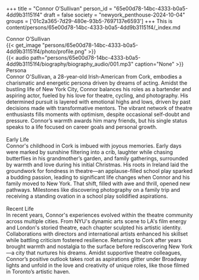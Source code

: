 +++
title = "Connor O’Sullivan"
person_id = "65e00d78-14bc-4333-b0a5-4dd9b31151f4"
draft = false
society = "newyork_penthouse-2024-10-04"
groups = ['01c2a365-7d29-480e-93b5-7697137e6593']
+++
This is content/persons/65e00d78-14bc-4333-b0a5-4dd9b31151f4/_index.md

<script>
(function() {
    const personId = "65e00d78-14bc-4333-b0a5-4dd9b31151f4";
    const societyId = "newyork_penthouse-2024-10-04";

    // Set the selected person and society in localStorage
    localStorage.setItem('selectedPerson', personId);
    localStorage.setItem('selectedSociety', societyId);

    // Automatically set the dropdowns based on this person's data
    const societySelect = document.getElementById('society-select');
    const personSelect = document.getElementById('person-select');

    if (societySelect) {
    societySelect.value = societyId;
    }
    if (personSelect) {
    personSelect.value = personId;
    }
})();
</script><div class="h1_1_right">Connor O’Sullivan</div>{{< get_image "persons/65e00d78-14bc-4333-b0a5-4dd9b31151f4/photo/profile.png" >}}
<br>
{{< audio
    path="persons/65e00d78-14bc-4333-b0a5-4dd9b31151f4/biography/biography_audio/001.mp3" 
    caption="None"
>}}
<br>
<div class="h2">Persona</div><div class="plain">Connor O'Sullivan, a 28-year-old Irish-American from Cork, embodies a charismatic and energetic persona driven by dreams of acting. Amidst the bustling life of New York City, Connor balances his roles as a bartender and aspiring actor, fueled by his love for theatre, cycling, and photography. His determined pursuit is layered with emotional highs and lows, driven by past decisions made with transformative mentors. The vibrant network of theatre enthusiasts fills moments with optimism, despite occasional self-doubt and pressure. Connor’s warmth awards him many friends, but his single status speaks to a life focused on career goals and personal growth.</div><br>
<div class="h2">Early Life</div><div class="plain">Connor's childhood in Cork is imbued with joyous memories. Early days were marked by sunshine filtering into a crib, laughter while chasing butterflies in his grandmother’s garden, and family gatherings, surrounded by warmth and love during his initial Christmas. His roots in Ireland laid the groundwork for fondness in theatre—an applause-filled school play sparked a budding passion, leading to significant life changes when Connor and his family moved to New York. That shift, filled with awe and thrill, opened new pathways. Milestones like discovering photography on a family trip and receiving a standing ovation in a school play solidified aspirations.</div><br>
<div class="h2">Recent Life</div><div class="plain">In recent years, Connor's experiences evolved within the theatre community across multiple cities. From NYU's dynamic arts scene to LA's film energy and London's storied theatre, each chapter sculpted his artistic identity. Collaborations with directors and international artists enhanced his skillset while battling criticism fostered resilience. Returning to Cork after years brought warmth and nostalgia to the surface before rediscovering New York—a city that nurtures his dreams. Amidst supportive theatre colleagues, Connor’s positive outlook takes root as aspirations glitter under Broadway lights and unfold in the love and creativity of unique roles, like those filmed in Toronto’s artistic haven.</div><br>
